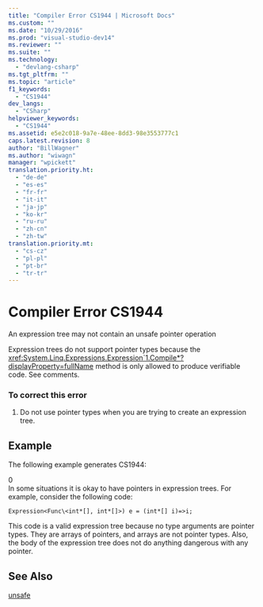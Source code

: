 ```yaml
---
title: "Compiler Error CS1944 | Microsoft Docs"
ms.custom: ""
ms.date: "10/29/2016"
ms.prod: "visual-studio-dev14"
ms.reviewer: ""
ms.suite: ""
ms.technology: 
  - "devlang-csharp"
ms.tgt_pltfrm: ""
ms.topic: "article"
f1_keywords: 
  - "CS1944"
dev_langs: 
  - "CSharp"
helpviewer_keywords: 
  - "CS1944"
ms.assetid: e5e2c018-9a7e-48ee-8dd3-98e3553777c1
caps.latest.revision: 8
author: "BillWagner"
ms.author: "wiwagn"
manager: "wpickett"
translation.priority.ht: 
  - "de-de"
  - "es-es"
  - "fr-fr"
  - "it-it"
  - "ja-jp"
  - "ko-kr"
  - "ru-ru"
  - "zh-cn"
  - "zh-tw"
translation.priority.mt: 
  - "cs-cz"
  - "pl-pl"
  - "pt-br"
  - "tr-tr"
---
```

# Compiler Error CS1944
An expression tree may not contain an unsafe pointer operation  
  
 Expression trees do not support pointer types because the <xref:System.Linq.Expressions.Expression`1.Compile*?displayProperty=fullName> method is only allowed to produce verifiable code. See comments.  
  
### To correct this error  
  
1.  Do not use pointer types when you are trying to create an expression tree.  
  
## Example  
 The following example generates CS1944:  
  
<CodeContentPlaceHolder>0</CodeContentPlaceHolder>  
 In some situations it is okay to have pointers in expression trees. For example, consider the following code:  
  
 `Expression<Func\<int*[], int*[]>) e = (int*[] i)=>i;`  
  
 This code is a valid expression tree because no type arguments are pointer types. They are arrays of pointers, and arrays are not pointer types. Also, the body of the expression tree does not do anything dangerous with any pointer.  
  
## See Also  
 [unsafe](../../csharp/language-reference/keywords/unsafe.md)